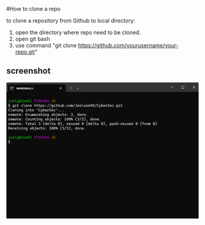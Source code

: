 #How to clone a repo

to clone a repository from Github to local directory:

1. open the directory where repo need to be cloned.
2. open git bash
3. use command "git clone https://github.com/yourusername/your-repo.git"

## screenshot

![git bash](Git/images/clone.png)
